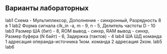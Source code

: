 ## Варианты лабораторных

lab1 Схема - Мультиплексор,	Дополнение - синхронный,	Разрядность 8 в 1
lab2 Форма сигнала clk_in -a,	m - 9,	n - 5,	Делитель частоты D - 10
lab3 Размер ША (бит) - 8,	ROM вывод	- синхр, RAM вывод - синхр,	Размер буфера (N байт) - 6,	Задержка (тактов) - 4
lab4 ША	ШД	команда 1	адресация операнда-источника 1ком.	команда 2	адресация 2ком.
lab5
lab6
